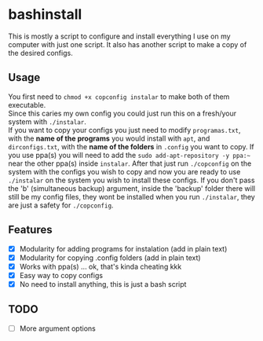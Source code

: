 # bashinstall
This is mostly a script to configure and install everything I use on my computer with just one script. It also has another script to make a copy of the desired configs.

## Usage
You first need to `chmod +x copconfig instalar` to make both of them executable.  
Since this caries my own config you could just run this on a fresh/your system with `./instalar`.  
If you want to copy your configs you just need to modify `programas.txt`, with the **name of the programs** you would install with `apt`, and `dirconfigs.txt`, with the **name of the folders** in `.config` you want to copy. If you use ppa(s) you will need to add the `sudo add-apt-repository -y ppa:~` near the other ppa(s) inside `instalar`. After that just run `./copconfig` on the system with the configs you wish to copy and now you are ready to use `./instalar` on the system you wish to install these configs. If you don't pass the 'b' (simultaneous backup) argument, inside the 'backup' folder there will still be my config files, they wont be installed when you run `./instalar`, they are just a safety for `./copconfig`.  

## Features
- [x] Modularity for adding programs for instalation (add in plain text)
- [x] Modularity for copying .config folders (add in plain text)
- [x] Works with ppa(s) ... ok, that's kinda cheating kkk
- [x] Easy way to copy configs
- [x] No need to install anything, this is just a bash script

## TODO
- [ ] More argument options

